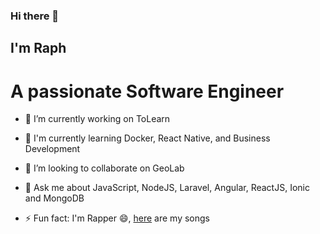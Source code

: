### Hi there 👋

<!--
**Raphjacksun7/Raphjacksun7** is a ✨ _special_ ✨ repository because its `README.md` (this file) appears on your GitHub profile.

Here are some ideas to get you started:

- 🔭 I’m currently working on ...
- 🌱 I’m currently learning ...
- 👯 I’m looking to collaborate on ...
- 🤔 I’m looking for help with ...
- 💬 Ask me about ...
- 📫 How to reach me: ...
- 😄 Pronouns: ...
- ⚡ Fun fact: ...
-->


## I'm Raph
# A passionate Software Engineer 

- 🔭 I’m currently working on ToLearn

- 🌱 I'm currently learning Docker, React Native, and  Business Development

- 👯 I’m looking to collaborate on GeoLab

- 💬 Ask me about JavaScript, NodeJS, Laravel, Angular, ReactJS, Ionic and MongoDB

- ⚡ Fun fact: I'm Rapper 😄, [here](https://linktr.ee/raphjacksun) are my songs
